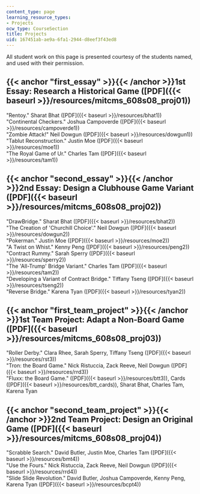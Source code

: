 ```yaml
---
content_type: page
learning_resource_types:
- Projects
ocw_type: CourseSection
title: Projects
uid: 167451ab-ae9a-6fa1-2944-d8eef3f43ed8
---
```


All student work on this page is presented courtesy of the students named, and used with their permission.

{{< anchor "first_essay" >}}{{< /anchor >}}1st Essay: Research a Historical Game ([PDF]({{< baseurl >}}/resources/mitcms_608s08_proj01))
----------------------------------------------------------------------------------------------------------------------------------------

"Rentoy." Sharat Bhat ([PDF]({{< baseurl >}}/resources/bhat1))  
"Continental Checkers." Joshua Campoverde ([PDF]({{< baseurl >}}/resources/campoverde1))  
"Zombie Attack!" Neil Dowgun ([PDF]({{< baseurl >}}/resources/dowgun1))  
"Tablut Reconstruction." Justin Moe ([PDF]({{< baseurl >}}/resources/moe1))  
"The Royal Game of Ur." Charles Tam ([PDF]({{< baseurl >}}/resources/tam1))

{{< anchor "second_essay" >}}{{< /anchor >}}2nd Essay: Design a Clubhouse Game Variant ([PDF]({{< baseurl >}}/resources/mitcms_608s08_proj02))
----------------------------------------------------------------------------------------------------------------------------------------------

"DrawBridge." Sharat Bhat ([PDF]({{< baseurl >}}/resources/bhat2))  
"The Creation of 'Churchill Choice'." Neil Dowgun ([PDF]({{< baseurl >}}/resources/dowgun2))  
"Pokerman." Justin Moe ([PDF]({{< baseurl >}}/resources/moe2))  
"A Twist on Whist." Kenny Peng ([PDF]({{< baseurl >}}/resources/peng2))  
"Contract Rummy." Sarah Sperry ([PDF]({{< baseurl >}}/resources/sperry2))  
"The 'All-Trump' Bridge Variant." Charles Tam ([PDF]({{< baseurl >}}/resources/tam2))  
"Developing a Variant of Contract Bridge." Tiffany Tseng ([PDF]({{< baseurl >}}/resources/tseng2))  
"Reverse Bridge." Karena Tyan ([PDF]({{< baseurl >}}/resources/tyan2))

{{< anchor "first_team_project" >}}{{< /anchor >}}1st Team Project: Adapt a Non-Board Game ([PDF]({{< baseurl >}}/resources/mitcms_608s08_proj03))
--------------------------------------------------------------------------------------------------------------------------------------------------

"Roller Derby." Clara Rhee, Sarah Sperry, Tiffany Tseng ([PDF]({{< baseurl >}}/resources/rst3))  
"Tron: the Board Game." Nick Ristuccia, Zack Reeve, Neil Dowgun ([PDF]({{< baseurl >}}/resources/rrd3))  
"Fluxx: the Board Game." ([PDF]({{< baseurl >}}/resources/btt3)), Cards ([PDF]({{< baseurl >}}/resources/btt_cards)), Sharat Bhat, Charles Tam, Karena Tyan

{{< anchor "second_team_project" >}}{{< /anchor >}}2nd Team Project: Design an Original Game ([PDF]({{< baseurl >}}/resources/mitcms_608s08_proj04))
----------------------------------------------------------------------------------------------------------------------------------------------------

"Scrabble Search." David Butler, Justin Moe, Charles Tam ([PDF]({{< baseurl >}}/resources/bmt4))  
"Use the Fours." Nick Ristuccia, Zack Reeve, Neil Dowgun ([PDF]({{< baseurl >}}/resources/rrd4))  
"Slide Slide Revolution." David Butler, Joshua Campoverde, Kenny Peng, Karena Tyan ([PDF]({{< baseurl >}}/resources/bcpt4))